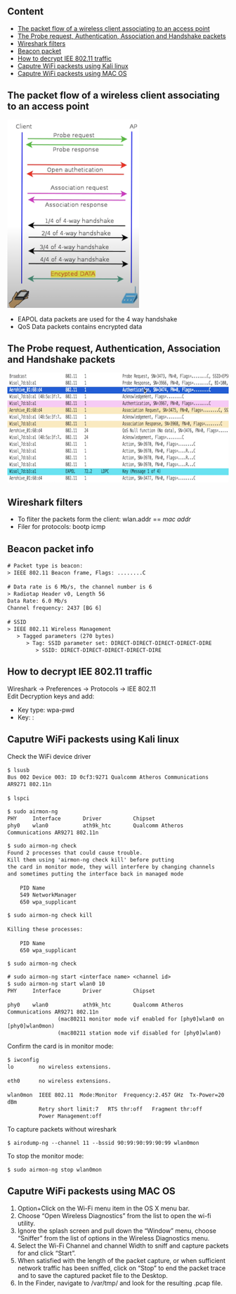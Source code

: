 ## Content
* [The packet flow of a wireless client associating to an access point](#packet_flow)
* [The Probe request, Authentication, Association and Handshake packets](#connect_packets)
* [Wireshark filters](#wireshark_filters)
* [Beacon packet](#beacon_packet_info)
* [How to decrypt IEE 802.11 traffic](#decript_traffic)
* [Caputre WiFi packests using Kali linux](#capture_using_kali_linux)
* [Caputre WiFi packests using MAC OS](#capture_using_macos)

## The packet flow of a wireless client associating to an access point <a name="packet_flow"/>
<img src="./img/wifi_monitoring/wireless_packet_flow.png" width="300px"/>

* EAPOL data packets are used for the 4 way handshake
* QoS Data packets contains encrypted data

## The Probe request, Authentication, Association and Handshake packets <a name="connect_packets"/>
<img src="./img/wifi_monitoring/wireless_auth_packets.png" height="250px"/>

## Wireshark filters <a name="wireshark_filters"/>
* To fliter the packets form the client: wlan.addr == _mac addr_
* Filer for protocols: bootp icmp

## Beacon packet info <a name="beacon_packet_info"/>

```
# Packet type is beacon:
> IEEE 802.11 Beacon frame, Flags: ........C

# Data rate is 6 Mb/s, the channel number is 6
> Radiotap Header v0, Length 56
Data Rate: 6.0 Mb/s
Channel frequency: 2437 [BG 6]

# SSID
> IEEE 802.11 Wireless Management
   > Tagged parameters (270 bytes)
      > Tag: SSID parameter set: DIRECT-DIRECT-DIRECT-DIRECT-DIRE
         > SSID: DIRECT-DIRECT-DIRECT-DIRECT-DIRE
```

  
## How to decrypt IEE 802.11 traffic <a name="decript_traffic"/>
  
Wireshark -> Preferences -> Protocols -> IEE 802.11\
Edit Decryption keys and add:
* Key type: wpa-pwd
* Key: <preshared key>:<ssid>


## Caputre WiFi packests using Kali linux <a name="capture_using_kali_linux"/>
 
Check the WiFi device driver
```
$ lsusb
Bus 002 Device 003: ID 0cf3:9271 Qualcomm Atheros Communications AR9271 802.11n

$ lspci
```
  
```
$ sudo airmon-ng
PHY     Interface       Driver          Chipset
phy0    wlan0           ath9k_htc       Qualcomm Atheros Communications AR9271 802.11n
```

```
$ sudo airmon-ng check
Found 2 processes that could cause trouble.
Kill them using 'airmon-ng check kill' before putting
the card in monitor mode, they will interfere by changing channels
and sometimes putting the interface back in managed mode

    PID Name
    549 NetworkManager
    650 wpa_supplicant
```

```
$ sudo airmon-ng check kill

Killing these processes:

    PID Name
    650 wpa_supplicant
```

```
$ sudo airmon-ng check
```
  
```
# sudo airmon-ng start <interface name> <channel id>
$ sudo airmon-ng start wlan0 10
PHY     Interface       Driver          Chipset

phy0    wlan0           ath9k_htc       Qualcomm Atheros Communications AR9271 802.11n
                (mac80211 monitor mode vif enabled for [phy0]wlan0 on [phy0]wlan0mon)
                (mac80211 station mode vif disabled for [phy0]wlan0)
```

Confirm the card is in monitor mode:
```
$ iwconfig
lo        no wireless extensions.

eth0      no wireless extensions.

wlan0mon  IEEE 802.11  Mode:Monitor  Frequency:2.457 GHz  Tx-Power=20 dBm   
          Retry short limit:7   RTS thr:off   Fragment thr:off
          Power Management:off
```

To capture packets without wireshark
```
$ airodump-ng --channel 11 --bssid 90:99:90:99:90:99 wlan0mon
```

To stop the monitor mode:
```
$ sudo airmon-ng stop wlan0mon
```
  
## Caputre WiFi packests using MAC OS <a name="capture_using_macos"/>
1. Option+Click on the Wi-Fi menu item in the OS X menu bar.
2. Choose “Open Wireless Diagnostics” from the list to open the wi-fi utility.
3. Ignore the splash screen and pull down the “Window” menu, choose “Sniffer” from the list of options in the Wireless Diagnostics menu.
4. Select the Wi-Fi Channel and channel Width to sniff and capture packets for and click “Start”.
5. When satisfied with the length of the packet capture, or when sufficient network traffic has been sniffed, click on “Stop” to end the packet trace and to save the captured packet file to the Desktop.
6. In the Finder, navigate to /var/tmp/ and look for the resulting .pcap file.
